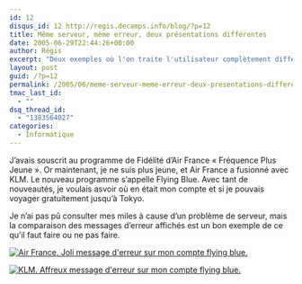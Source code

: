 ```yaml
---
id: 12
disqus_id: 12 http://regis.decamps.info/blog/?p=12
title: Même serveur, même erreur, deux présentations différentes
date: 2005-06-29T22:44:26+00:00
author: Régis
excerpt: "Deux exemples où l'on traite l'utilisateur complètement différemment."
layout: post
guid: /?p=12
permalink: /2005/06/meme-serveur-meme-erreur-deux-presentations-differentes/
tmac_last_id:
  - ""
dsq_thread_id:
  - "1383564027"
categories:
  - Informatique
---
```

J’avais souscrit au programme de Fidélité d’Air France « Fréquence Plus Jeune ». Or maintenant, je ne suis plus jeune, et Air France a fusionné avec KLM. Le nouveau programme s’appelle Flying Blue. Avec tant de nouveautés, je voulais asvoir où en était mon compte et si je pouvais voyager gratuitement jusqu’à Tokyo.

Je n’ai pas pû consulter mes miles à cause d’un problème de serveur, mais la comparaison des messages d’erreur affichés est un bon exemple de ce qu’il faut faire ou ne pas faire.

<a onblur="try {parent.deselectBloggerImageGracefully();} catch(e) {}" href="http://photos1.blogger.com/blogger/5983/1226/1600/airfrance_flyingblue_releve1.jpg"><img src="http://photos1.blogger.com/blogger/5983/1226/320/airfrance_flyingblue_releve1.jpg" border="0" alt="Air France. Joli message d'erreur sur mon compte flying blue." /></a>
  
<a onblur="try {parent.deselectBloggerImageGracefully();} catch(e) {}" href="http://photos1.blogger.com/blogger/5983/1226/1600/klm_flyingblue_releve.jpg"><img src="http://photos1.blogger.com/blogger/5983/1226/320/klm_flyingblue_releve.jpg" border="0" alt="KLM. Affreux message d'erreur sur mon compte flying blue." /></a>
